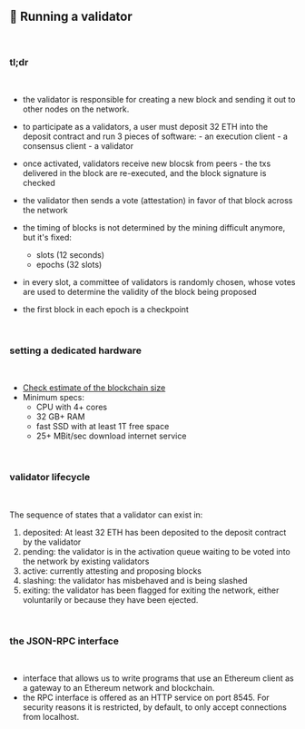 ## 🍕 Running a validator

<br>

### tl;dr

<br>

- the validator is responsible for creating a new block and sending it out to other nodes on the network.
- to participate as a validators, a user must deposit 32 ETH into the deposit contract and run 3 pieces of software: - an execution client - a consensus client - a validator
- once activated, validators receive new blocsk from peers - the txs delivered in the block are re-executed, and the block signature is checked
- the validator then sends a vote (attestation) in favor of that block across the network
- the timing of blocks is not determined by the mining difficult anymore, but it's fixed:

    - slots (12 seconds)
    - epochs (32 slots)

- in every slot, a committee of validators is randomly chosen, whose votes are used to determine the validity of the block being proposed
- the first block in each epoch is a checkpoint

<br>

### setting a dedicated hardware

<br>

* [Check estimate of the blockchain size](https://bitinfocharts.com/ethereum/)
* Minimum specs:
  - CPU with 4+ cores
  - 32 GB+ RAM
  - fast SSD with at least 1T free space
  - 25+ MBit/sec download internet service


<br>

### validator lifecycle

<br>

The sequence of states that a validator can exist in:

1. deposited: At least 32 ETH has been deposited to the deposit contract by the validator
2. pending: the validator is in the activation queue waiting to be voted into the network by existing validators
3. active: currently attesting and proposing blocks
4. slashing: the validator has misbehaved and is being slashed
5. exiting: the validator has been flagged for exiting the network, either voluntarily or because they have been ejected.


<br>

### the JSON-RPC interface

<br>

* interface that allows us to write programs that use an Ethereum client as a gateway to an Ethereum network and blockchain.
* the RPC interface is offered as an HTTP service on port 8545. For security reasons it is restricted, by default, to only accept connections from localhost.

<br>



